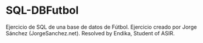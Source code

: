 # SQL-DBFutbol
Ejercicio de SQL de una base de datos de Fútbol. 
Ejercicio creado por Jorge Sánchez (JorgeSanchez.net). 
Resolved by Endika, Student of ASIR.
